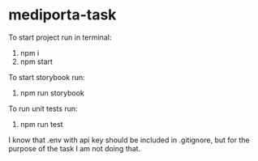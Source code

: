 # mediporta-task

To start project run in terminal:
1. npm i
2. npm start

To start storybook run:
1. npm run storybook

To run unit tests run:
1. npm run test

I know that .env with api key should be included in .gitignore, but for the purpose of the task I am not doing that.